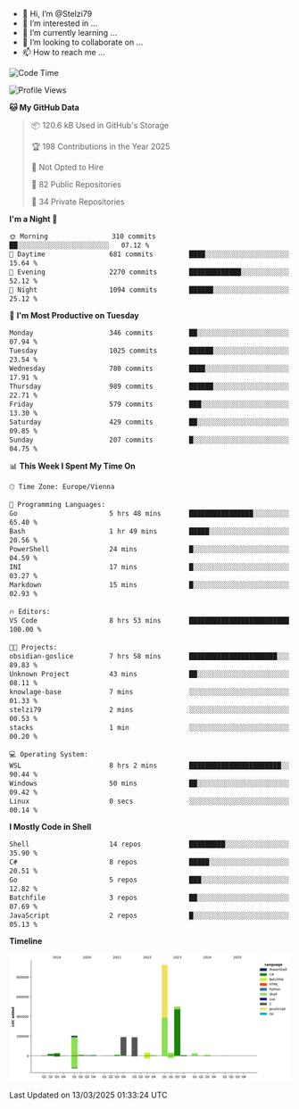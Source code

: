 - 👋 Hi, I’m @Stelzi79
- 👀 I’m interested in ...
- 🌱 I’m currently learning ...
- 💞️ I’m looking to collaborate on ...
- 📫 How to reach me ...

<!--START_SECTION:waka-->
![Code Time](http://img.shields.io/badge/Code%20Time-1%2C127%20hrs%2041%20mins-blue)

![Profile Views](http://img.shields.io/badge/Profile%20Views-0-blue)

**🐱 My GitHub Data** 

> 📦 120.6 kB Used in GitHub's Storage 
 > 
> 🏆 198 Contributions in the Year 2025
 > 
> 🚫 Not Opted to Hire
 > 
> 📜 82 Public Repositories 
 > 
> 🔑 34 Private Repositories 
 > 
**I'm a Night 🦉** 

```text
🌞 Morning                310 commits         ██░░░░░░░░░░░░░░░░░░░░░░░   07.12 % 
🌆 Daytime                681 commits         ████░░░░░░░░░░░░░░░░░░░░░   15.64 % 
🌃 Evening                2270 commits        █████████████░░░░░░░░░░░░   52.12 % 
🌙 Night                  1094 commits        ██████░░░░░░░░░░░░░░░░░░░   25.12 % 
```
📅 **I'm Most Productive on Tuesday** 

```text
Monday                   346 commits         ██░░░░░░░░░░░░░░░░░░░░░░░   07.94 % 
Tuesday                  1025 commits        ██████░░░░░░░░░░░░░░░░░░░   23.54 % 
Wednesday                780 commits         ████░░░░░░░░░░░░░░░░░░░░░   17.91 % 
Thursday                 989 commits         ██████░░░░░░░░░░░░░░░░░░░   22.71 % 
Friday                   579 commits         ███░░░░░░░░░░░░░░░░░░░░░░   13.30 % 
Saturday                 429 commits         ██░░░░░░░░░░░░░░░░░░░░░░░   09.85 % 
Sunday                   207 commits         █░░░░░░░░░░░░░░░░░░░░░░░░   04.75 % 
```


📊 **This Week I Spent My Time On** 

```text
🕑︎ Time Zone: Europe/Vienna

💬 Programming Languages: 
Go                       5 hrs 48 mins       ████████████████░░░░░░░░░   65.40 % 
Bash                     1 hr 49 mins        █████░░░░░░░░░░░░░░░░░░░░   20.56 % 
PowerShell               24 mins             █░░░░░░░░░░░░░░░░░░░░░░░░   04.59 % 
INI                      17 mins             █░░░░░░░░░░░░░░░░░░░░░░░░   03.27 % 
Markdown                 15 mins             █░░░░░░░░░░░░░░░░░░░░░░░░   02.93 % 

🔥 Editors: 
VS Code                  8 hrs 53 mins       █████████████████████████   100.00 % 

🐱‍💻 Projects: 
obsidian-goslice         7 hrs 58 mins       ██████████████████████░░░   89.83 % 
Unknown Project          43 mins             ██░░░░░░░░░░░░░░░░░░░░░░░   08.11 % 
knowlage-base            7 mins              ░░░░░░░░░░░░░░░░░░░░░░░░░   01.33 % 
stelzi79                 2 mins              ░░░░░░░░░░░░░░░░░░░░░░░░░   00.53 % 
stacks                   1 min               ░░░░░░░░░░░░░░░░░░░░░░░░░   00.20 % 

💻 Operating System: 
WSL                      8 hrs 2 mins        ███████████████████████░░   90.44 % 
Windows                  50 mins             ██░░░░░░░░░░░░░░░░░░░░░░░   09.42 % 
Linux                    0 secs              ░░░░░░░░░░░░░░░░░░░░░░░░░   00.14 % 
```

**I Mostly Code in Shell** 

```text
Shell                    14 repos            █████████░░░░░░░░░░░░░░░░   35.90 % 
C#                       8 repos             █████░░░░░░░░░░░░░░░░░░░░   20.51 % 
Go                       5 repos             ███░░░░░░░░░░░░░░░░░░░░░░   12.82 % 
Batchfile                3 repos             ██░░░░░░░░░░░░░░░░░░░░░░░   07.69 % 
JavaScript               2 repos             █░░░░░░░░░░░░░░░░░░░░░░░░   05.13 % 
```



**Timeline**

![Lines of Code chart](https://raw.githubusercontent.com/Stelzi79/Stelzi79/main/assets/bar_graph.png)


 Last Updated on 13/03/2025 01:33:24 UTC
<!--END_SECTION:waka-->

<!---
Stelzi79/Stelzi79 is a ✨ special ✨ repository because its `README.md` (this file) appears on your GitHub profile.
You can click the Preview link to take a look at your changes.
--->
